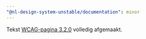 ```yaml
---
"@nl-design-system-unstable/documentation": minor
---
```


Tekst [WCAG-pagina 3.2.0](/wcag/3.2.0) volledig afgemaakt.
